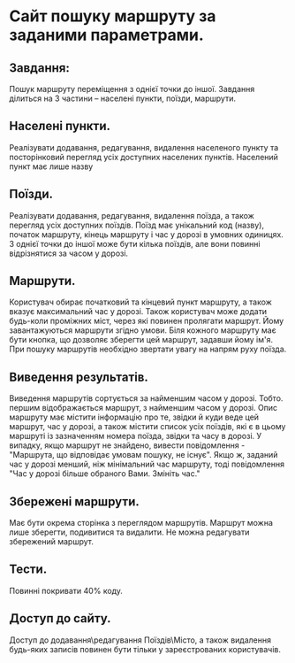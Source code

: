 # Сайт пошуку маршруту за заданими параметрами.

## Завдання:
Пошук маршруту переміщення з однієї точки до іншої. Завдання ділиться на 3 частини – населені пункти, поїзди, маршрути.
## Населені пункти.
Реалізувати додавання, редагування, видалення населеного пункту та посторінковий перегляд усіх доступних населених 
пунктів. Населений пункт має лише назву
## Поїзди.
Реалізувати додавання, редагування, видалення поїзда, а також перегляд усіх доступних поїздів. Поїзд має унікальний код
(назву), початок маршруту, кінець маршруту і час у дорозі в умовних одиницях. З однієї точки до іншої може бути кілька
поїздів, але вони повинні відрізнятися за часом у дорозі.
## Маршрути.
Користувач обирає початковий та кінцевий пункт маршруту, а також вказує максимальний час у дорозі. Також користувач 
може додати будь-коли проміжних міст, через які повинен пролягати маршрут. Йому завантажуються маршрути згідно умови. 
Біля кожного маршруту має бути кнопка, що дозволяє зберегти цей маршрут, задавши йому ім'я. При пошуку маршрутів 
необхідно звертати увагу на напрям руху поїзда.
## Виведення результатів.
Виведення маршрутів сортується за найменшим часом у дорозі. Тобто. першим відображається маршрут, з найменшим часом у 
дорозі. Опис маршруту має містити інформацію про те, звідки й куди веде цей маршрут, час у дорозі, а також містити 
список усіх поїздів, які є в цьому маршруті із зазначенням номера поїзда, звідки та часу в дорозі.
У випадку, якщо маршрут не знайдено, вивести повідомлення - "Маршрута, що відповідає умовам пошуку, не існує". 
Якщо ж, заданий час у дорозі менший, ніж мінімальний час маршруту, тоді повідомлення "Час у дорозі більше обраного Вами. 
Змініть час."
## Збережені маршрути.
Має бути окрема сторінка з переглядом маршрутів. Маршрут можна лише зберегти, подивитися та видалити. 
Не можна редагувати збережений маршрут.
## Тести.
Повинні покривати 40% коду.
## Доступ до сайту.
Доступ до додавання\редагування Поїздів\Місто, а також видалення будь-яких записів повинен бути тільки у 
зареєстрованих користувачів.
